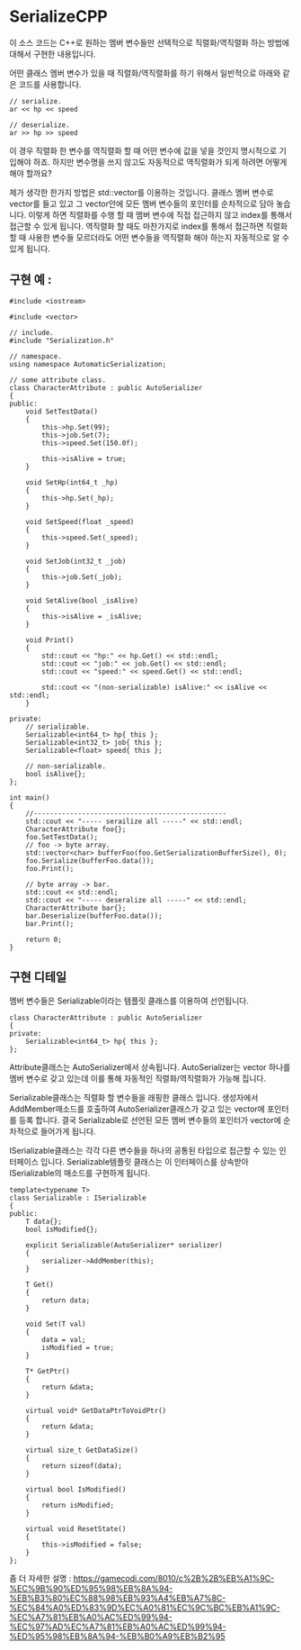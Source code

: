 # SerializeCPP
이 소스 코드는 C++로 원하는 멤버 변수들만 선택적으로 직렬화/역직렬화 하는 방법에 대해서 구현한 내용입니다.

어떤 클래스 멤버 변수가 있을 때 직렬화/역직렬화를 하기 위해서 일반적으로 아래와 같은 코드를 사용합니다.
```
// serialize.
ar << hp << speed

// deserialize.
ar >> hp >> speed
```

이 경우 직렬화 한 변수를 역직렬화 할 때 어떤 변수에 값을 넣을 것인지 명시적으로 기입해야 하죠.
하지만 변수명을 쓰지 않고도 자동적으로 역직렬화가 되게 하려면 어떻게 해야 할까요?

제가 생각한 한가지 방법은 std::vector를 이용하는 것입니다.
클래스 멤버 변수로 vector를 들고 있고 그 vector안에 모든 멤버 변수들의 포인터를 순차적으로 담아 놓습니다.
이렇게 하면 직렬화를 수행 할 때 멤버 변수에 직접 접근하지 않고 index를 통해서 접근할 수 있게 됩니다.
역직렬화 할 때도 마찬가지로 index를 통해서 접근하면 직렬화 할 때 사용한 변수들 모르더라도 어떤 변수들을 역직렬화 해야 하는지 자동적으로 알 수 있게 됩니다.

## 구현 예 :
```
#include <iostream>

#include <vector>

// include.
#include "Serialization.h"

// namespace.
using namespace AutomaticSerialization;

// some attribute class.
class CharacterAttribute : public AutoSerializer
{
public:
    void SetTestData()
    {
        this->hp.Set(99);
        this->job.Set(7);
        this->speed.Set(150.0f);

        this->isAlive = true;
    }

    void SetHp(int64_t _hp)
    {
        this->hp.Set(_hp);
    }

    void SetSpeed(float _speed)
    {
        this->speed.Set(_speed);
    }

    void SetJob(int32_t _job)
    {
        this->job.Set(_job);
    }

    void SetAlive(bool _isAlive)
    {
        this->isAlive = _isAlive;
    }

    void Print()
    {
        std::cout << "hp:" << hp.Get() << std::endl;
        std::cout << "job:" << job.Get() << std::endl;
        std::cout << "speed:" << speed.Get() << std::endl;

        std::cout << "(non-serializable) isAlive:" << isAlive << std::endl;
    }

private:
    // serializable.
    Serializable<int64_t> hp{ this };
    Serializable<int32_t> job{ this };
    Serializable<float> speed{ this };

    // non-serializable.
    bool isAlive{};
};

int main()
{
    //------------------------------------------------
    std::cout << "----- serailize all -----" << std::endl;
    CharacterAttribute foo{};
    foo.SetTestData();
    // foo -> byte array.
    std::vector<char> bufferFoo(foo.GetSerializationBufferSize(), 0);
    foo.Serialize(bufferFoo.data());
    foo.Print();

    // byte array -> bar.
    std::cout << std::endl;
    std::cout << "----- deseralize all -----" << std::endl;
    CharacterAttribute bar{};
    bar.Deserialize(bufferFoo.data());
    bar.Print();
    
    return 0;
}
```

## 구현 디테일
멤버 변수들은 Serializable이라는 템플릿 클래스를 이용하여 선언됩니다.

```
class CharacterAttribute : public AutoSerializer
{
private:
    Serializable<int64_t> hp{ this };
};
```
Attribute클래스는 AutoSerializer에서 상속됩니다.
AutoSerializer는 vector 하나를 멤버 변수로 갖고 있는데 이를 통해 자동적인 직렬화/역직렬화가 가능해 집니다.

Serializable클래스는 직렬화 할 변수들을 래핑한 클래스 입니다.
생성자에서 AddMember매소드를 호출하여 AutoSerializer클래스가 갖고 있는 vector에 포인터를 등록 합니다.
결국 Serializable로 선언된 모든 멤버 변수들의 포인터가 vector에 순차적으로 들어가게 됩니다.

ISerializable클래스는 각각 다른 변수들을 하나의 공통된 타입으로 접근할 수 있는 인터페이스 입니다.
Serializable템플릿 클래스는 이 인터페이스를 상속받아 ISerializable의 매소드를 구현하게 됩니다.

```
template<typename T>
class Serializable : ISerializable
{
public:
    T data{};
    bool isModified{};

    explicit Serializable(AutoSerializer* serializer)
    {
        serializer->AddMember(this);
    }

    T Get()
    {
        return data;
    }

    void Set(T val)
    {
        data = val;
        isModified = true;
    }

    T* GetPtr()
    {
        return &data;
    }

    virtual void* GetDataPtrToVoidPtr()
    {
        return &data;
    }

    virtual size_t GetDataSize()
    {
        return sizeof(data);
    }

    virtual bool IsModified()
    {
        return isModified;
    }

    virtual void ResetState()
    {
        this->isModified = false;
    }
};
```

좀 더 자세한 설명 : 
https://gamecodi.com/8010/c%2B%2B%EB%A1%9C-%EC%9B%90%ED%95%98%EB%8A%94-%EB%B3%80%EC%88%98%EB%93%A4%EB%A7%8C-%EC%84%A0%ED%83%9D%EC%A0%81%EC%9C%BC%EB%A1%9C-%EC%A7%81%EB%A0%AC%ED%99%94-%EC%97%AD%EC%A7%81%EB%A0%AC%ED%99%94-%ED%95%98%EB%8A%94-%EB%B0%A9%EB%B2%95
